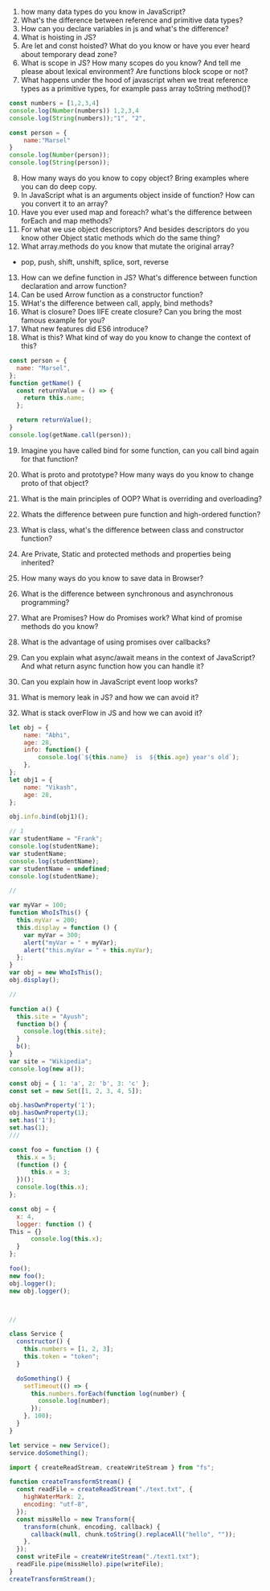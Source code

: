 1. how many data types do you know in JavaScript?
2. What's the difference between reference and primitive data types?
3. How can you declare variables in js and what's the difference?
4. What is hoisting in JS? 
5. Are let and const hoisted? What do you know or have you ever heard about temporary dead zone?
6. What is scope in JS? How many scopes do you know? And tell me please about lexical environment? Are functions block scope or not?
7. What happens under the hood of javascript when we treat reference types as a primitive types, for example pass array toString method()?

```javascript
const numbers = [1,2,3,4]
console.log(Number(numbers)) 1,2,3,4
console.log(String(numbers));"1", "2", 

const person = {
    name:"Marsel"
}
console.log(Number(person));
console.log(String(person));
```

8. How many ways do you know to copy object? Bring examples where you can do deep copy.
9. In JavaScript what is an arguments object inside of function? How can you convert it to an array?
10. Have you ever used map and foreach? what's the difference between forEach and map methods?
11. For what we use object descriptors? And besides descriptors do you know other Object static methods which do the same thing?
12. What array.methods do you know that mutate the original array?
- pop, push, shift, unshift, splice, sort, reverse
13. How can we define function in JS? What's difference between function declaration and arrow function?
14. Can be used Arrow function as a constructor function? 
15. WHat's the difference between call, apply, bind methods?
16. What is closure? Does IIFE create closure? Can you bring the most famous example for you?
17. What new features did ES6 introduce?
18. What is this? What kind of way do you know to change the context of this?

```js
const person = {
  name: "Marsel",
};
function getName() {
  const returnValue = () => {
    return this.name;
  };

  return returnValue();
}
console.log(getName.call(person));
```

19. Imagine you have called bind for some function, can you call bind again for that function?
20. What is proto and prototype? How many ways do you know to change proto of that object?
21. What is the main principles of OOP? What is overriding and overloading?
22. Whats the difference between pure function and high-ordered function?
23. What is class, what's the difference between class and constructor function?
24. Are Private, Static and protected methods and properties being inherited?
25. How many ways do you know to save data in Browser?
26. What is the difference between synchronous and asynchronous programming?

27. What are Promises? How do Promises work? What kind of promise methods do you know?
29. What is the advantage of using promises over callbacks?
30. Can you explain what async/await means in the context of JavaScript? And what return async function how you can handle it?
31. Can you explain how in JavaScript event loop works?
32. What is memory leak in JS? and how we can avoid it?
33. What is stack overFlow in JS and how we can avoid it?

```js
let obj = {
    name: "Abhi",
    age: 28,
    info: function() {
        console.log(`${this.name}  is  ${this.age} year's old`);
    },
};
let obj1 = {
    name: "Vikash",
    age: 28,
};

obj.info.bind(obj1)();
```

```js
// 1
var studentName = "Frank";
console.log(studentName);
var studentName;
console.log(studentName);
var studentName = undefined;
console.log(studentName);

//

var myVar = 100;
function WhoIsThis() {
  this.myVar = 200;
  this.display = function () {
    var myVar = 300;
    alert("myVar = " + myVar);
    alert("this.myVar = " + this.myVar);
  };
}
var obj = new WhoIsThis();
obj.display();

//

function a() {
  this.site = "Ayush";
  function b() {
    console.log(this.site);
  }
  b();
}
var site = "Wikipedia";
console.log(new a());
```

```js
const obj = { 1: 'a', 2: 'b', 3: 'c' };
const set = new Set([1, 2, 3, 4, 5]);

obj.hasOwnProperty('1');
obj.hasOwnProperty(1);
set.has('1');
set.has(1);
///

const foo = function () {
  this.x = 5;
  (function () {
      this.x = 3;
  })();
  console.log(this.x);
};

const obj = {
  x: 4,
  logger: function () {
This = {}
      console.log(this.x);
  }
};

foo(); 
new foo(); 
obj.logger(); 
new obj.logger();



//

class Service {
  constructor() {
    this.numbers = [1, 2, 3];
    this.token = "token";
  }

  doSomething() {
    setTimeout(() => {
      this.numbers.forEach(function log(number) {
        console.log(number);
      });
    }, 100);
  }
}

let service = new Service();
service.doSomething();
```




```js
import { createReadStream, createWriteStream } from "fs";

function createTransformStream() {
  const readFile = createReadStream("./text.txt", {
    highWaterMark: 2,
    encoding: "utf-8",
  });
  const missHello = new Transform({
    transform(chunk, encoding, callback) {
      callback(null, chunk.toString().replaceAll("hello", ""));
    },
  });
  const writeFile = createWriteStream("./text1.txt");
  readFile.pipe(missHello).pipe(writeFile);
}
createTransformStream();
```
